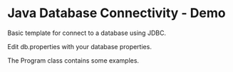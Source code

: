 <h1> Java Database Connectivity - Demo </h1>

Basic template for connect to a database using JDBC.

Edit db.properties with your database properties.

The Program class contains some examples.